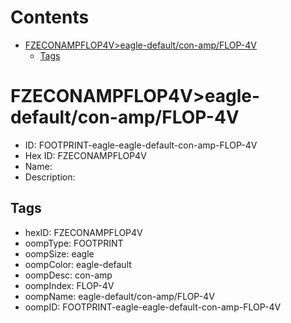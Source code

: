 



Contents
========

* [FZECONAMPFLOP4V>eagle-default/con-amp/FLOP-4V](#fzeconampflop4veagle-defaultcon-ampflop-4v)
	* [Tags](#tags)

# FZECONAMPFLOP4V>eagle-default/con-amp/FLOP-4V

- ID: FOOTPRINT-eagle-eagle-default-con-amp-FLOP-4V
- Hex ID: FZECONAMPFLOP4V
- Name: 
- Description: 

## Tags

- hexID: FZECONAMPFLOP4V
- oompType: FOOTPRINT
- oompSize: eagle
- oompColor: eagle-default
- oompDesc: con-amp
- oompIndex: FLOP-4V
- oompName: eagle-default/con-amp/FLOP-4V
- oompID: FOOTPRINT-eagle-eagle-default-con-amp-FLOP-4V
